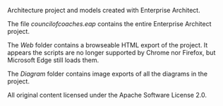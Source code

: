 Architecture project and models created with Enterprise Architect.

The file *councilofcoaches.eap* contains the entire Enterprise Architect project.

The *Web* folder contains a browseable HTML export of the project. It appears the scripts are no longer supported by Chrome nor Firefox, but Microsoft Edge still loads them.

The *Diagram* folder contains image exports of all the diagrams in the project.

All original content licensed under the Apache Software License 2.0.